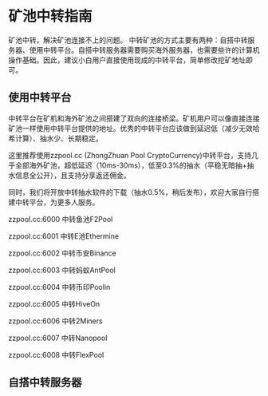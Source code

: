 # 矿池中转指南
矿池中转，解决矿池连接不上的问题。
中转矿池的方式主要有两种：自搭中转服务器、使用中转平台。自搭中转服务器需要购买海外服务器，也需要些许的计算机操作基础。因此，建议小白用户直接使用现成的中转平台，简单修改挖矿地址即可。

## 使用中转平台
中转平台在矿机和海外矿池之间搭建了双向的连接桥梁。矿机用户可以像直接连接矿池一样使用中转平台提供的地址。优秀的中转平台应该做到延迟低（减少无效哈希计算）、抽水少、长期稳定。

这里推荐使用zzpool.cc (ZhongZhuan Pool CryptoCurrency)中转平台，支持几乎全部海外矿池，超低延迟（10ms-30ms），低至0.3%的抽水（平稳无暗抽+抽水信息全公开），且支持分享返还佣金。

同时，我们将开放中转抽水软件的下载（抽水0.5%，稍后发布），欢迎大家自行搭建中转平台，为更多人服务。


zzpool.cc:6000 中转鱼池F2Pool

zzpool.cc:6001 中转E池Ethermine

zzpool.cc:6002 中转币安Binance

zzpool.cc:6003 中转蚂蚁AntPool

zzpool.cc:6004 中转币印Poolin

zzpool.cc:6005 中转HiveOn

zzpool.cc:6006 中转2Miners

zzpool.cc:6007 中转Nanopool

zzpool.cc:6008 中转FlexPool


## 自搭中转服务器
